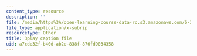 ```yaml
---
content_type: resource
description: ''
file: /media/https%3A/open-learning-course-data-rc.s3.amazonaws.com/6-370-the-battlecode-programming-competition-january-iap-2013/a7cde32fb40dab2e838f876fd9034358_g2NoQCEgsCM.srt
file_type: application/x-subrip
resourcetype: Other
title: 3play caption file
uid: a7cde32f-b40d-ab2e-838f-876fd9034358
---
```

